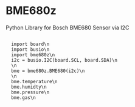 # BME680z
Python Library for Bosch BME680 Sensor via I2C

<code>
  import board\n
  import busio\n
  import bme680z\n
  i2c = busio.I2C(board.SCL, board.SDA)\n
  \n
  bme = bme680z.BME680(i2c)\n
  \n
  bme.temperature\n
  bme.humidty\n
  bme.pressure\n
  bme.gas\n
</code>
